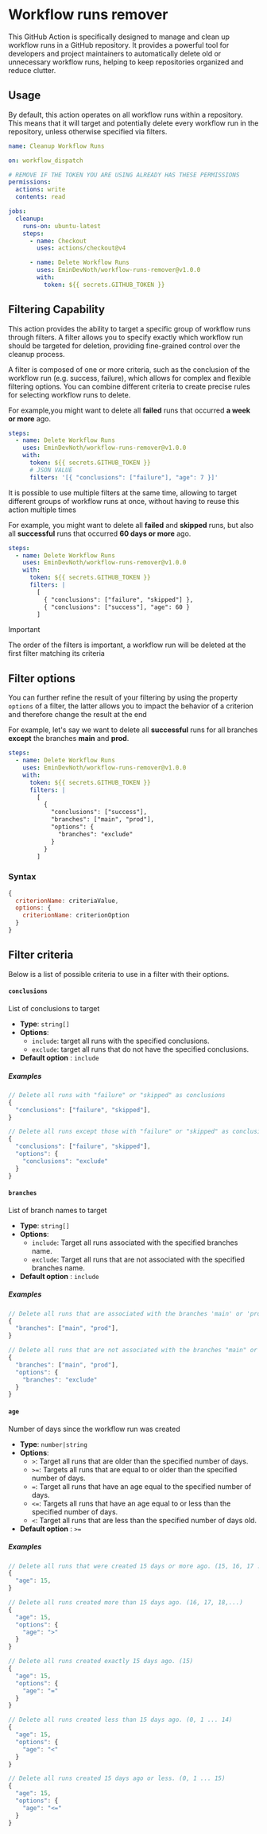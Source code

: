 # Workflow runs remover

This GitHub Action is specifically designed to manage and clean up workflow runs
in a GitHub repository. It provides a powerful tool for developers and project
maintainers to automatically delete old or unnecessary workflow runs, helping to
keep repositories organized and reduce clutter.

## Usage

By default, this action operates on all workflow runs within a repository. This
means that it will target and potentially delete every workflow run in the
repository, unless otherwise specified via filters.

```yml
name: Cleanup Workflow Runs

on: workflow_dispatch

# REMOVE IF THE TOKEN YOU ARE USING ALREADY HAS THESE PERMISSIONS
permissions:
  actions: write
  contents: read

jobs:
  cleanup:
    runs-on: ubuntu-latest
    steps:
      - name: Checkout
        uses: actions/checkout@v4

      - name: Delete Workflow Runs
        uses: EminDevNoth/workflow-runs-remover@v1.0.0
        with:
          token: ${{ secrets.GITHUB_TOKEN }}
```

## Filtering Capability

This action provides the ability to target a specific group of workflow runs
through filters. A filter allows you to specify exactly which workflow run
should be targeted for deletion, providing fine-grained control over the cleanup
process.

A filter is composed of one or more criteria, such as the conclusion of the
workflow run (e.g. success, failure), which allows for complex and flexible
filtering options. You can combine different criteria to create precise rules
for selecting workflow runs to delete.

For example,you might want to delete all **failed** runs that occurred **a week
or more** ago.

```yml
steps:
  - name: Delete Workflow Runs
    uses: EminDevNoth/workflow-runs-remover@v1.0.0
    with:
      token: ${{ secrets.GITHUB_TOKEN }}
      # JSON VALUE
      filters: '[{ "conclusions": ["failure"], "age": 7 }]'
```

It is possible to use multiple filters at the same time, allowing to target
different groups of workflow runs at once, without having to reuse this action
multiple times

For example, you might want to delete all **failed** and **skipped** runs, but
also all **successful** runs that occurred **60 days or more** ago.

```yml
steps:
  - name: Delete Workflow Runs
    uses: EminDevNoth/workflow-runs-remover@v1.0.0
    with:
      token: ${{ secrets.GITHUB_TOKEN }}
      filters: |
        [
          { "conclusions": ["failure", "skipped"] },
          { "conclusions": ["success"], "age": 60 }
        ]
```

> [!IMPORTANT]
>
> The order of the filters is important, a workflow run will be deleted at the
> first filter matching its criteria

## Filter options

You can further refine the result of your filtering by using the property
`options` of a filter, the latter allows you to impact the behavior of a
criterion and therefore change the result at the end

For example, let's say we want to delete all **successful** runs for all
branches **except** the branches **main** and **prod**.

```yml
steps:
  - name: Delete Workflow Runs
    uses: EminDevNoth/workflow-runs-remover@v1.0.0
    with:
      token: ${{ secrets.GITHUB_TOKEN }}
      filters: |
        [
          {
            "conclusions": ["success"],
            "branches": ["main", "prod"],
            "options": {
              "branches": "exclude"
            }
          }
        ]
```

### Syntax

```js
{
  criterionName: criteriaValue,
  options: {
    criterionName: criterionOption
  }
}
```

## Filter criteria

Below is a list of possible criteria to use in a filter with their options.

#### `conclusions`

List of conclusions to target

- **Type**: `string[]`
- **Options**:
  - `include`: target all runs with the specified conclusions.
  - `exclude`: target all runs that do not have the specified conclusions.
- **Default option** : `include`

##### Examples

```js
// Delete all runs with "failure" or "skipped" as conclusions
{
  "conclusions": ["failure", "skipped"],
}

// Delete all runs except those with "failure" or "skipped" as conclusions
{
  "conclusions": ["failure", "skipped"],
  "options": {
    "conclusions": "exclude"
  }
}
```

#### `branches`

List of branch names to target

- **Type**: `string[]`
- **Options**:
  - `include`: Target all runs associated with the specified branches name.
  - `exclude`: Target all runs that are not associated with the specified
    branches name.
- **Default option** : `include`

##### Examples

```js
// Delete all runs that are associated with the branches 'main' or 'prod'
{
  "branches": ["main", "prod"],
}

// Delete all runs that are not associated with the branches "main" or "prod"
{
  "branches": ["main", "prod"],
  "options": {
    "branches": "exclude"
  }
}
```

#### `age`

Number of days since the workflow run was created

- **Type**: `number|string`
- **Options**:
  - `>`: Target all runs that are older than the specified number of days.
  - `>=`: Targets all runs that are equal to or older than the specified number
    of days.
  - `=`: Target all runs that have an age equal to the specified number of days.
  - `<=`: Targets all runs that have an age equal to or less than the specified
    number of days.
  - `<`: Target all runs that are less than the specified number of days old.
- **Default option** : `>=`

##### Examples

```js
// Delete all runs that were created 15 days or more ago. (15, 16, 17 ...)
{
  "age": 15,
}

// Delete all runs created more than 15 days ago. (16, 17, 18,...)
{
  "age": 15,
  "options": {
    "age": ">"
  }
}

// Delete all runs created exactly 15 days ago. (15)
{
  "age": 15,
  "options": {
    "age": "="
  }
}

// Delete all runs created less than 15 days ago. (0, 1 ... 14)
{
  "age": 15,
  "options": {
    "age": "<"
  }
}

// Delete all runs created 15 days ago or less. (0, 1 ... 15)
{
  "age": 15,
  "options": {
    "age": "<="
  }
}
```
